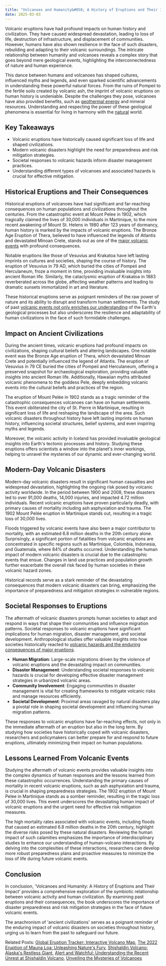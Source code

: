 ```yaml
---
title: "Volcanoes and Humanity&#058; A History of Eruptions and Their Impact"
date: 2025-03-03
---
```


Volcanic eruptions have had profound impacts on human history and civilization. They have caused widespread devastation, leading to loss of life, destruction of infrastructure, and displacement of communities. However, humans have also shown resilience in the face of such disasters, rebuilding and adapting to their volcanic surroundings. The intricate relationship between humanity and volcanoes reveals a complex story that goes beyond mere geological events, highlighting the interconnectedness of nature and human experience.

This dance between humans and volcanoes has shaped cultures, influenced myths and legends, and even sparked scientific advancements in understanding these powerful natural forces. From the ruins of Pompeii to the fertile soils created by volcanic ash, the imprint of volcanic eruptions on human history is undeniable. Despite the challenges they pose, volcanoes have also provided benefits, such as [geothermal energy](https://magmamatters.com/geothermal-energy-and-its-volcanic-origins/ "Geothermal Energy and Its Volcanic Origins") and mineral resources. Understanding and respecting the power of these geological phenomena is essential for living in harmony with the [natural](https://magmamatters.com/the-art-and-science-of-volcano-monitoring/ "The Art and Science of Volcano Monitoring") world.

## Key Takeaways

- Volcanic eruptions have historically caused significant loss of life and shaped civilizations.
- Modern volcanic disasters highlight the need for preparedness and risk mitigation strategies.
- Societal responses to volcanic hazards inform disaster management practices.
- Understanding different types of volcanoes and associated hazards is crucial for effective mitigation.

## Historical Eruptions and Their Consequences

Historical eruptions of volcanoes have had significant and far-reaching consequences on human populations and civilizations throughout the centuries. From the catastrophic event at Mount Pelee in 1902, which tragically claimed the lives of 30,000 individuals in Martinique, to the more recent awakening of Mount St. Helens in 1980 after 123 years of dormancy, human history is marked by the impacts of volcanic eruptions. The Bronze Age Eruption of Thera, believed to have influenced the legends of Atlantis and devastated Minoan Crete, stands out as one of the [major volcanic events](https://magmamatters.com/the-role-of-volcanoes-in-earths-carbon-cycle-5/ "The Role Of Volcanoes In Earth’s Carbon Cycle") with profound consequences.

Notable eruptions like those of Vesuvius and Krakatoa have left lasting imprints on cultures and societies, shaping the course of history. The eruption of Vesuvius in 79 AD, which buried the cities of Pompeii and Herculaneum, froze a moment in time, providing invaluable insights into ancient Roman life. Similarly, the cataclysmic eruption of Krakatoa in 1883 reverberated across the globe, affecting weather patterns and leading to dramatic sunsets immortalized in art and literature.

These historical eruptions serve as poignant reminders of the raw power of nature and its ability to disrupt and transform human settlements. The study of past [volcanic events not only enriches our understanding](https://magmamatters.com/understanding-volcanic-formation-a-comprehensive-guide/ "Understanding Volcanic Formation: A Comprehensive Guide") of the Earth's geological processes but also underscores the resilience and adaptability of human civilizations in the face of such formidable challenges.

## Impact on Ancient Civilizations

During the ancient times, volcanic eruptions had profound impacts on civilizations, shaping cultural beliefs and altering landscapes. One notable event was the Bronze Age eruption of Thera, which devastated Minoan Crete and potentially influenced the legend of Atlantis. The eruption of Vesuvius in 79 CE buried the cities of Pompeii and Herculaneum, offering a preserved snapshot for archaeological exploration, providing valuable insights into ancient Roman life. Additionally, Hawaiian myths attributed volcanic phenomena to the goddess Pele, deeply embedding volcanic events into the cultural beliefs and practices of the region.

The eruption of Mount Pelée in 1902 stands as a tragic reminder of the catastrophic consequences volcanoes can have on human settlements. This event obliterated the city of St. Pierre in Martinique, resulting in significant loss of life and reshaping the landscape of the area. Such volcanic disasters throughout history have left lasting imprints on human history, influencing societal structures, belief systems, and even inspiring myths and legends.

Moreover, the volcanic activity in Iceland has provided invaluable geological insights into Earth's tectonic processes and history. Studying these eruptions offers scientists a window into the planet's inner workings, helping to unravel the mysteries of our dynamic and ever-changing world.

## Modern-Day Volcanic Disasters

Modern-day volcanic disasters result in significant human casualties and widespread devastation, highlighting the ongoing risk posed by volcanic activity worldwide. In the period between 1900 and 2008, these disasters led to over 91,000 deaths, 14,000 injuries, and impacted 4.72 million individuals. Recent volcanic eruptions have proven particularly deadly, with primary causes of mortality including ash asphyxiation and trauma. The 1902 Mount Pelée eruption in Martinique stands out, resulting in a tragic loss of 30,000 lives.

Floods triggered by volcanic events have also been a major contributor to mortality, with an estimated 6.8 million deaths in the 20th century alone. Surprisingly, a significant portion of fatalities from volcanic eruptions are concentrated in specific regions such as Martinique, Colombia, Indonesia, and Guatemala, where 84% of deaths occurred. Understanding the human impact of modern volcanic disasters is crucial due to the catastrophic events that ensue. Changes in land use practices and population growth further exacerbate the overall risk faced by human societies in these volcanic hazard zones.

Historical records serve as a stark reminder of the devastating consequences that modern volcanic disasters can bring, emphasizing the importance of preparedness and mitigation strategies in vulnerable regions.

## Societal Responses to Eruptions

The aftermath of volcanic disasters prompts human societies to adapt and respond in ways that shape their communities and influence migration patterns. Societal responses to volcanic eruptions have significant implications for human migration, disaster management, and societal development. Anthropological studies offer valuable insights into how societies historically reacted to [volcanic hazards and the enduring consequences of major eruptions](https://magmamatters.com/the-environmental-impact-of-volcanic-eruptions-2/ "The Environmental Impact of Volcanic Eruptions").

- **Human Migration**: Large-scale migrations driven by the violence of volcanic eruptions and the devastating impact on communities.
- **Disaster Management**: Understanding societal responses to volcanic hazards is crucial for developing effective disaster management strategies in urbanized volcanic areas.
- **Community Involvement**: Engaging communities in disaster management is vital for creating frameworks to mitigate volcanic risks and manage resources efficiently.
- **Societal Development**: Proximal areas ravaged by natural disasters play a pivotal role in shaping societal development and influencing human migration patterns.

These responses to volcanic eruptions have far-reaching effects, not only in the immediate aftermath of an eruption but also in the long term. By studying how societies have historically coped with volcanic disasters, researchers and policymakers can better prepare for and respond to future eruptions, ultimately minimizing their impact on human populations.

## Lessons Learned From Volcanic Events

Studying the aftermath of volcanic events provides valuable insights into the complex dynamics of human responses and the lessons learned from these catastrophic occurrences. Understanding the primary causes of mortality in recent volcanic eruptions, such as ash asphyxiation and trauma, is crucial in shaping preparedness strategies. The 1902 eruption of Mount Pelee in Martinique stands as a somber reminder, resulting in the tragic loss of 30,000 lives. This event underscores the devastating human impact of volcanic eruptions and the urgent need for effective risk mitigation measures.

The high mortality rates associated with volcanic events, including floods that caused an estimated 6.8 million deaths in the 20th century, highlight the diverse risks posed by these natural disasters. Reviewing the human impact of such calamities emphasizes the importance of interdisciplinary studies to enhance our understanding of human-volcano interactions. By delving into the complexities of these interactions, researchers can develop more robust preparedness plans and proactive measures to minimize the loss of life during future volcanic events.

## Conclusion

In conclusion, 'Volcanoes and Humanity: A History of Eruptions and Their Impact' provides a comprehensive exploration of the symbiotic relationship between volcanic activity and human civilization. By examining past eruptions and their consequences, the book underscores the importance of disaster preparedness and risk mitigation strategies in the face of future volcanic events.

The anachronism of 'ancient civilizations' serves as a poignant reminder of the enduring impact of volcanic disasters on societies throughout history, urging us to learn from the past to safeguard our future.

Related Posts: [Global Eruption Tracker: Interactive Volcano Map](https://magmamatters.com/global-eruption-tracker-interactive-volcano-map/), [The 2022 Eruption of Mauna Loa: Unleashing Nature's Fury](https://magmamatters.com/the-2022-eruption-of-mauna-loa-unleashing-natures-fury/), [Shishaldin Volcano: Alaska's Restless Giant](https://magmamatters.com/shishaldin-volcano-alaskas-restless-giant/), [Alert and Watchful: Understanding the Recent Unrest at Shishaldin Volcano](https://magmamatters.com/alert-and-watchful-understanding-the-recent-unrest-at-shishaldin-volcano/), [Unveiling the Mysteries of Volcanoes](https://magmamatters.com/unveiling-the-mysteries-of-volcanoes/)
